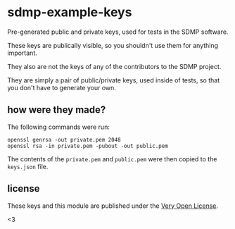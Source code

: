 # sdmp-example-keys

Pre-generated public and private keys, used for tests in
the SDMP software.

These keys are publically visible, so you shouldn't use
them for anything important.

They also are not the keys of any of the contributors to
the SDMP project.

They are simply a pair of public/private keys, used inside
of tests, so that you don't have to generate your own.

## how were they made?

The following commands were run:

	openssl genrsa -out private.pem 2048
	openssl rsa -in private.pem -pubout -out public.pem

The contents of the `private.pem` and `public.pem` were
then copied to the `keys.json` file.

## license

These keys and this module are published under the
[Very Open License](http://veryopenlicense.com/).

<3
